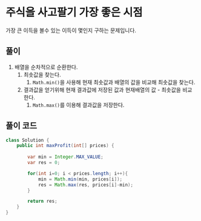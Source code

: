 # 주식을 사고팔기 가장 좋은 시점
가장 큰 이득을 볼수 있는 이득이 몇인지 구하는 문제입니다.

## 풀이
1. 배열을 순차적으로 순환한다.
   1. 최솟값을 찾는다.
      1. `Math.min()`을 사용해 현재 최솟값과 배열의 값을 비교해 최솟값을 찾는다. 
   2. 결과값을 얻기위해 현재 결과값에 저장된 값과 현재배열의 값 - 최솟값을 비교한다.
      1. `Math.max()`를 이용해 결과값을 저장한다.

## 풀이 코드
```java
class Solution {
    public int maxProfit(int[] prices) {
        
        var min = Integer.MAX_VALUE;
        var res = 0;

        for(int i=0; i < prices.length; i++){
            min = Math.min(min, prices[i]);
            res = Math.max(res, prices[i]-min);
        }

        return res;
    }
}
```